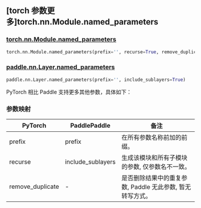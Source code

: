 ## [torch 参数更多]torch.nn.Module.named_parameters

### [torch.nn.Module.named_parameters](https://pytorch.org/docs/stable/generated/torch.nn.Module.html?highlight=torch+nn+module+named_parameters#torch.nn.Module.named_parameters)

```python
torch.nn.Module.named_parameters(prefix='', recurse=True, remove_duplicate=True)
```

### [paddle.nn.Layer.named_parameters](https://www.paddlepaddle.org.cn/documentation/docs/zh/develop/api/paddle/nn/Layer_cn.html#named-parameters-prefix-include-sublayers-true)

```python
paddle.nn.Layer.named_parameters(prefix='', include_sublayers=True)
```

PyTorch 相比 Paddle 支持更多其他参数，具体如下：

### 参数映射

| PyTorch        | PaddlePaddle | 备注                                                          |
| -------------- | ------------ | ------------------------------------------------------------- |
| prefix   | prefix  | 在所有参数名称前加的前缀。                                            |
| recurse   | include_sublayers  | 生成该模块和所有子模块的参数, 仅参数名不一致。                                            |
| remove_duplicate   | -    | 是否删除结果中的重复参数, Paddle 无此参数, 暂无转写方式。                                        |
